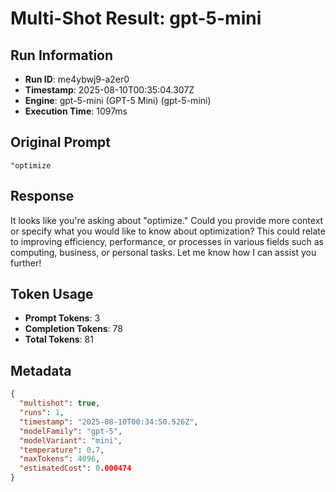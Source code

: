 # Multi-Shot Result: gpt-5-mini

## Run Information
- **Run ID**: me4ybwj9-a2er0
- **Timestamp**: 2025-08-10T00:35:04.307Z
- **Engine**: gpt-5-mini (GPT-5 Mini) (gpt-5-mini)
- **Execution Time**: 1097ms

## Original Prompt
```
"optimize
```

## Response
It looks like you're asking about "optimize." Could you provide more context or specify what you would like to know about optimization? This could relate to improving efficiency, performance, or processes in various fields such as computing, business, or personal tasks. Let me know how I can assist you further!


## Token Usage
- **Prompt Tokens**: 3
- **Completion Tokens**: 78
- **Total Tokens**: 81


## Metadata
```json
{
  "multishot": true,
  "runs": 1,
  "timestamp": "2025-08-10T00:34:50.526Z",
  "modelFamily": "gpt-5",
  "modelVariant": "mini",
  "temperature": 0.7,
  "maxTokens": 4096,
  "estimatedCost": 0.000474
}
```
